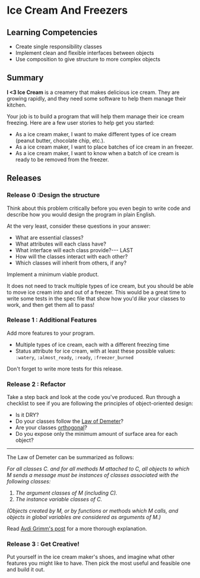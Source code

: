 # Ice Cream And Freezers 
 
## Learning Competencies 

* Create single responsibility classes
* Implement clean and flexible interfaces between objects
* Use composition to give structure to more complex objects

## Summary 

 **I <3 Ice Cream** is a creamery that makes delicious ice cream.  They are growing rapidly, and they need some software to help them manage their kitchen.
  
Your job is to build a program that will help them manage their ice cream freezing.  Here are a few user stories to help get you started:
    
- As a ice cream maker, I want to make different types of ice cream (peanut butter, chocolate chip, etc.).
- As a ice cream maker, I want to place batches of ice cream in an freezer.
- As a ice cream maker, I want to know when a batch of ice cream is ready to be removed from the freezer.

## Releases

### Release 0 :Design the structure

Think about this problem critically before you even begin to write code and describe how you would design the program in plain English.
        
At the very least, consider these questions in your answer:
        
- What are essential classes?
- What attributes will each class have?
- What interface will each class provide?--- LAST
- How will the classes interact with each other?
- Which classes will inherit from others, if any?


Implement a minimum viable product.

It does not need to track multiple types of ice cream, but you should be able to move ice cream into and out of a freezer.  This would be a great time to write some tests in the spec file that show how you'd _like_ your classes to work, and then get them all to pass!

### Release 1 : Additional Features

Add more features to your program.
      
- Multiple types of ice cream, each with a different freezing time
- Status attribute for ice cream, with at least these possible values: `:watery`, `:almost_ready`, `:ready`, `:freezer_burned`

Don't forget to write more tests for this release.

### Release 2 : Refactor

Take a step back and look at the code you've produced.  Run through a checklist to see if you are following the principles of object-oriented design:
        
- Is it DRY?
- Do your classes follow the [Law of Demeter](http://en.wikipedia.org/wiki/Law_of_Demeter)?
- Are your classes [orthogonal](http://stackoverflow.com/a/1527430)?
- Do you expose only the minimum amount of surface area for each object?

---

The Law of Demeter can be summarized as follows:

*For all classes C. and for all methods M attached to C, all objects to which M sends a message must be instances of classes associated with the following classes:*

1. *The argument classes of M (including C).*
2. *The instance variable classes of C.*

*(Objects created by M, or by functions or methods which M calls, and objects in global variables are considered as arguments of M.)*
      
Read [Avdi Grimm's post](http://devblog.avdi.org/2011/07/05/demeter-its-not-just-a-good-idea-its-the-law/) for a more thorough explanation.

### Release 3 : Get Creative!

Put yourself in the ice cream maker's shoes, and imagine what other features you might like to have.  Then pick the most useful and feasible one and build it out. 
